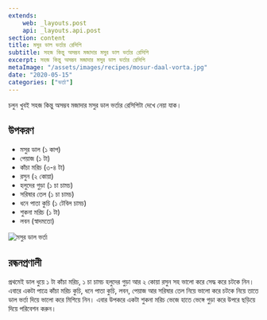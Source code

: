 ```yaml
---
extends:
    web: _layouts.post
    api: _layouts.api.post
section: content
title: মসুর ডাল ভর্তার রেসিপি
subtitle: সহজ কিন্তু অসম্ভব মজাদার মসুর ডাল ভর্তার রেসিপি
excerpt: সহজ কিন্তু অসম্ভব মজাদার মসুর ডাল ভর্তার রেসিপি
metaImage: "/assets/images/recipes/mosur-daal-vorta.jpg"
date: "2020-05-15"
categories: ["ভর্তা"]
---
```


চলুন খুবই সহজ কিন্তু অসম্ভব মজাদার মসুর ডাল ভর্তার রেসিপিটা দেখে নেয়া যাক।

## উপকরণ

- মসুর ডাল (১ কাপ)
- পেয়াজ (১ টা)
- কাঁচা মরিচ (৩-৪ টা)
- রসুন (২ কোয়া)
- হলুদের গুড়া (১ চা চামচ)
- সরিষার তেল (১ চা চামচ)
- ধনে পাতা কুচি (১ টেবিল চামচ)
- শুকনা মরিচ (১ টা)
- লবন (স্বাদমতো)

![মসুর ডাল ভর্তা](/assets/images/recipes/mosur-daal-vorta.jpg)

## রন্ধনপ্রণালী

প্রথমেই ডাল ধুয়ে ১ টা কাঁচা মরিচ, ১ চা চামচ হলুদের গুড়া আর ২ কোয়া রসুন সহ ভালো করে সেদ্ধ করে চটকে
নিন। এবারে একটা পাত্রে কাঁচা মরিচ কুচি, ধনে পাতা কুচি, লবন, পেয়াজ আর সরিষার তেল নিয়ে ভালো করে চটকে
নিয়ে তাতে ডাল ভর্তা দিয়ে ভালো করে মিশিয়ে নিন। এবার উপকরে একটা শুকনা মরিচ ভেজে হাতে ভেঙ্গে গুড়া করে
উপরে ছড়িয়ে দিয়ে পরিবেশন করুন।
